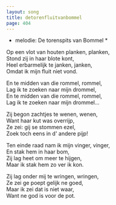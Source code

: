 ```yaml
---
layout: song
title: detorenfluitvanbommel
page: 404
---
```


* melodie: De torenspits van Bommel *  

Op een vlot van houten planken, planken,  
Stond zij in haar blote kont,  
Heel erbarmelijk te janken, janken,  
Omdat ik mijn fluit niet vond.  

En te midden van die rommel, rommel,  
Lag ik te zoeken naar mijn drommel,  
En te midden van die rommel, rommel,  
Lag ik te zoeken naar mijn drommel...  

Zij begon zachtjes te wenen, wenen,  
Want haar kut was overrijp,  
Ze zei: gij se stommen ezel,  
Zoek toch eens in d' andere pijp!  

Ten einde raad nam ik mijn vinger, vinger,  
En stak hem in haar bom,  
Zij lag heet om meer te hijgen,  
Maar ik stak hem zo ver ik kon.  

Zij lag onder mij te wringen, wringen,  
Ze zei ge poept gelijk ne goed,  
Maar ik zei dat is niet waar,  
Want ne god is voor de pot.  
